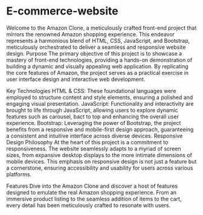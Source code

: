 # E-commerce-website
Welcome to the Amazon Clone, a meticulously crafted front-end project that mirrors the renowned Amazon shopping experience. This endeavor represents a harmonious blend of HTML, CSS, JavaScript, and Bootstrap, meticulously orchestrated to deliver a seamless and responsive website design.
Purpose
The primary objective of this project is to showcase a mastery of front-end technologies, providing a hands-on demonstration of building a dynamic and visually appealing web application. By replicating the core features of Amazon, the project serves as a practical exercise in user interface design and interactive web development.

Key Technologies
HTML & CSS: These foundational languages were employed to structure content and style elements, ensuring a polished and engaging visual presentation.
JavaScript: Functionality and interactivity are brought to life through JavaScript, allowing users to explore dynamic features such as carousel, bact to top and enhancing the overall user experience.
Bootstrap: Leveraging the power of Bootstrap, the project benefits from a responsive and mobile-first design approach, guaranteeing a consistent and intuitive interface across diverse devices.
Responsive Design Philosophy
At the heart of this project is a commitment to responsiveness. The website seamlessly adapts to a myriad of screen sizes, from expansive desktop displays to the more intimate dimensions of mobile devices. This emphasis on responsive design is not just a feature but a cornerstone, ensuring accessibility and usability for users across various platforms.

Features
Dive into the Amazon Clone and discover a host of features designed to emulate the real Amazon shopping experience. From an immersive product listing to the seamless addition of items to the cart, every detail has been meticulously crafted to resonate with users.
